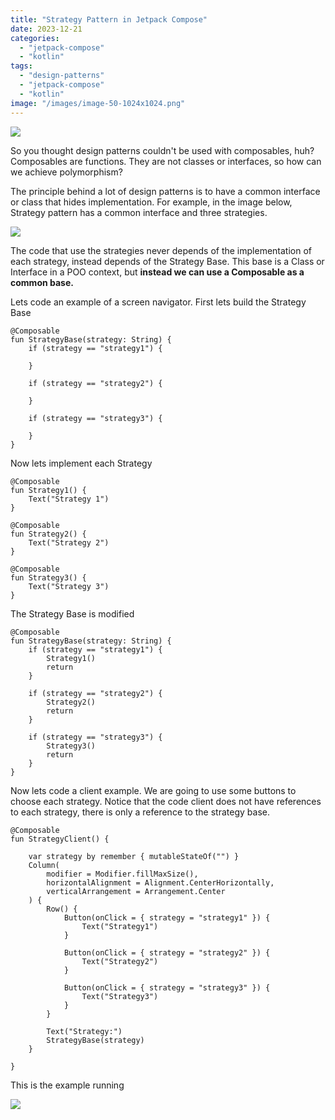 ```yaml
---
title: "Strategy Pattern in Jetpack Compose"
date: 2023-12-21
categories: 
  - "jetpack-compose"
  - "kotlin"
tags: 
  - "design-patterns"
  - "jetpack-compose"
  - "kotlin"
image: "/images/image-50-1024x1024.png"
---
```


![](/images/image-50-1024x1024.png)

So you thought design patterns couldn't be used with composables, huh? Composables are functions. They are not classes or interfaces, so how can we achieve polymorphism?

The principle behind a lot of design patterns is to have a common interface or class that hides implementation. For example, in the image below, Strategy pattern has a common interface and three strategies.

![](/images/image-51-1024x567.png)

The code that use the strategies never depends of the implementation of each strategy, instead depends of the Strategy Base. This base is a Class or Interface in a POO context, but **instead we can use a Composable as a common base.**

Lets code an example of a screen navigator. First lets build the Strategy Base

```
@Composable
fun StrategyBase(strategy: String) {
    if (strategy == "strategy1") {
        
    }

    if (strategy == "strategy2") {
        
    }

    if (strategy == "strategy3") {
      
    }
}
```

Now lets implement each Strategy

```
@Composable
fun Strategy1() {
    Text("Strategy 1")
}

@Composable
fun Strategy2() {
    Text("Strategy 2")
}

@Composable
fun Strategy3() {
    Text("Strategy 3")
}
```

The Strategy Base is modified

```
@Composable
fun StrategyBase(strategy: String) {
    if (strategy == "strategy1") {
        Strategy1()
        return
    }

    if (strategy == "strategy2") {
        Strategy2()
        return
    }

    if (strategy == "strategy3") {
        Strategy3()
        return
    }
}
```

Now lets code a client example. We are going to use some buttons to choose each strategy. Notice that the code client does not have references to each strategy, there is only a reference to the strategy base.

```
@Composable
fun StrategyClient() {

    var strategy by remember { mutableStateOf("") }
    Column(
        modifier = Modifier.fillMaxSize(),
        horizontalAlignment = Alignment.CenterHorizontally,
        verticalArrangement = Arrangement.Center
    ) {
        Row() {
            Button(onClick = { strategy = "strategy1" }) {
                Text("Strategy1")
            }

            Button(onClick = { strategy = "strategy2" }) {
                Text("Strategy2")
            }

            Button(onClick = { strategy = "strategy3" }) {
                Text("Strategy3")
            }
        }

        Text("Strategy:")
        StrategyBase(strategy)
    }

}
```

This is the example running

![](/images/Peek-2023-12-20-17-37-5.gif)
